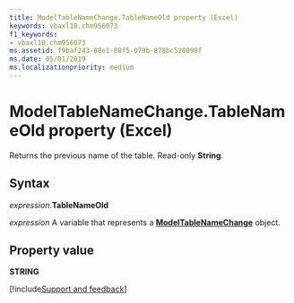 ```yaml
---
title: ModelTableNameChange.TableNameOld property (Excel)
keywords: vbaxl10.chm956073
f1_keywords:
- vbaxl10.chm956073
ms.assetid: f9baf243-88e1-08f5-079b-878bc520098f
ms.date: 05/01/2019
ms.localizationpriority: medium
---
```



# ModelTableNameChange.TableNameOld property (Excel)

Returns the previous name of the table. Read-only **String**. 


## Syntax

_expression_.**TableNameOld**

_expression_ A variable that represents a **[ModelTableNameChange](Excel.modeltablenamechange.md)** object.


## Property value

**STRING**




[!include[Support and feedback](~/includes/feedback-boilerplate.md)]